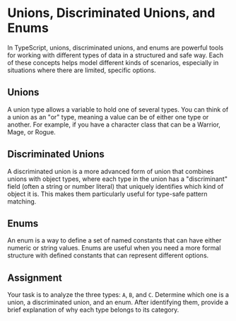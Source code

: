 # Unions, Discriminated Unions, and Enums

In TypeScript, unions, discriminated unions, and enums are powerful tools for working with different types of data in a structured and safe way. Each of these concepts helps model different kinds of scenarios, especially in situations where there are limited, specific options.

## Unions

A union type allows a variable to hold one of several types. You can think of a union as an "or" type, meaning a value can be of either one type or another. For example, if you have a character class that can be a Warrior, Mage, or Rogue.

## Discriminated Unions

A discriminated union is a more advanced form of union that combines unions with object types, where each type in the union has a "discriminant" field (often a string or number literal) that uniquely identifies which kind of object it is. This makes them particularly useful for type-safe pattern matching.

## Enums

An enum is a way to define a set of named constants that can have either numeric or string values. Enums are useful when you need a more formal structure with defined constants that can represent different options.

## Assignment

Your task is to analyze the three types: `A`, `B`, and `C`. Determine which one is a union, a discriminated union, and an enum. After identifying them, provide a brief explanation of why each type belongs to its category.